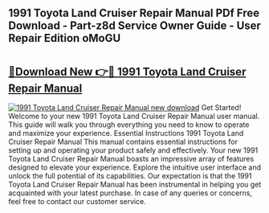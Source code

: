 ## 1991 Toyota Land Cruiser Repair Manual PDf Free Download - Part-z8d Service Owner Guide - User Repair Edition oMoGU

# <h2><a href="http://bc35306.oget.top/?id=1991+Toyota+Land+Cruiser+Repair+Manual">🔗Download New 👉🔴 1991 Toyota Land Cruiser Repair Manual</a></h2>

[![1991 Toyota Land Cruiser Repair Manual new download](https://i.imgur.com/5g1atiW.png)](http://bc35306.oget.top/?id=1991+Toyota+Land+Cruiser+Repair+Manual)
Get Started! Welcome to your new 1991 Toyota Land Cruiser Repair Manual user manual. This guide will walk you through everything you need to know to operate and maximize your experience. Essential Instructions 1991 Toyota Land Cruiser Repair Manual This manual contains essential instructions for setting up and operating your product safely and effectively. Your new 1991 Toyota Land Cruiser Repair Manual boasts an impressive array of features designed to elevate your experience. Explore the intuitive user interface and unlock the full potential of its capabilities. Our expectation is that the 1991 Toyota Land Cruiser Repair Manual has been instrumental in helping you get acquainted with your latest purchase. In case of any queries or concerns, feel free to contact our customer service.

